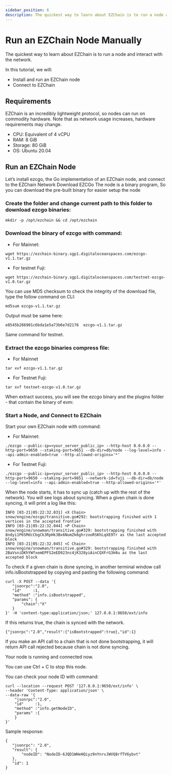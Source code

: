 ```yaml
---
sidebar_position: 6
description: The quickest way to learn about EZChain is to run a node and interact with the network and geared toward people interested in how the EZChain Platform works.
---
```


# Run an EZChain Node Manually

The quickest way to learn about EZChain is to run a node and interact with the network.

In this tutorial, we will:

* Install and run an EZChain node
* Connect to EZChain

## Requirements

EZChain is an incredibly lightweight protocol, so nodes can run on commodity hardware. Note that as network usage increases, hardware requirements may change.

* CPU: Equivalent of 4 vCPU
* RAM: 8 GiB
* Storage: 80 GiB
* OS: Ubuntu 20.04

## Run an EZChain Node
Let’s install ezcgo, the Go implementation of an EZChain node, and connect to the EZChain Network
Download EZCGo
The node is a binary program, So you can download the pre-built binary for easier setup the node


### Create the folder and change current path to this folder to download ezcgo binaries:

```
mkdir -p /opt/ezchain && cd /opt/ezchain
```

### Download the binary of ezcgo with command:

- For Mainnet:

```
wget https://ezchain-binary.sgp1.digitaloceanspaces.com/ezcgo-v1.1.tar.gz

```

- For testnet Fuji:

```
wget https://ezchain-binary.sgp1.digitaloceanspaces.com/testnet-ezcgo-v1.0.tar.gz
```

You can use MD5 checksum to check the integrity of the download file, type the follow command on CLI:

```
md5sum ezcgo-v1.1.tar.gz 
```

Output must be same here:

```
e8545b286901c6bda1e5a73b6e7d2176  ezcgo-v1.1.tar.gz
```

Same command for testnet.

### Extract the ezcgo binaries compress file:

- For Mainnet

```
tar xvf ezcgo-v1.1.tar.gz

```

- For Testnet Fuji:

```
tar xvf testnet-ezcgo-v1.0.tar.gz
```

When extract success, you will see the ezcgo binary and the plugins folder - that contain the binary of evm:

### Start a Node, and Connect to EZChain

Start your own EZChain node with command:

- For Mainnet:

```
./ezcgo --public-ip=<your_server_public_ip> --http-host 0.0.0.0 --http-port=9650 --staking-port=9651 --db-dir=db/node --log-level=info --api-admin-enabled=true --http-allowed-origins='*'

```

- For Testnet Fuji:

```
./ezcgo --public-ip=<your_server_public_ip> --http-host 0.0.0.0 --http-port=9650 --staking-port=9651 --network-id=fuji --db-dir=db/node --log-level=info --api-admin-enabled=true --http-allowed-origins='*'
```

When the node starts, it has to sync up (catch up with the rest of the network). You will see logs about syncing. When a given chain is done syncing, it will print a log like this:

```
INFO [03-21|05:22:32.031] <X Chain> snow/engine/ezcgo/transitive.go#292: bootstrapping finished with 1 vertices in the accepted frontier
INFO [03-21|05:22:32.044] <P Chain> snow/engine/snowman/transitive.go#329: bootstrapping finished with 8ndyi1P6SMdcCbgCk3RpHk3Bx6NumZk6ghrzooRSKhLqXE9Tr as the last accepted block
INFO [03-21|05:22:32.045] <C Chain> snow/engine/snowman/transitive.go#329: bootstrapping finished with 2BaVsniDKhYWfxemEPFS2eED923nc4jK328yiAinCQXFrG3H4u as the last accepted block
```

To check if a given chain is done syncing, in another terminal window call info.isBootstrapped by copying and pasting the following command:

```
curl -X POST --data '{
   "jsonrpc":"2.0",
   "id"     :1,
   "method" :"info.isBootstrapped",
   "params": {
       "chain":"X"
   }
}' -H 'content-type:application/json;' 127.0.0.1:9650/ext/info
```

If this returns true, the chain is synced with the network.

```
{"jsonrpc":"2.0","result":{"isBootstrapped":true},"id":1}
```

If you make an API call to a chain that is not done bootstrapping, it will return API call rejected because chain is not done syncing.

Your node is running and connected now. 

You can use Ctrl + C to stop this node.

You can check your node ID with command:

```
curl --location --request POST '127.0.0.1:9650/ext/info' \
--header 'Content-Type: application/json' \
--data-raw '{
    "jsonrpc":"2.0",
    "id"     :1,
    "method" :"info.getNodeID",
    "params" :{
    }
}'
```

Sample response:

```
{
   "jsonrpc": "2.0",
   "result": {
       "nodeID": "NodeID-6JQD1WHeHQiyz9nYnrvJWVQ8rfTV6ybvt"
   },
   "id": 1
}
```
